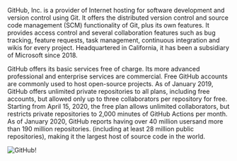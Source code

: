 GitHub, Inc. is a provider of Internet hosting for software development and version control using Git. It offers the distributed version control and source code management (SCM) functionality of Git, plus its own features. It provides access control and several collaboration features such as bug tracking, feature requests, task management, continuous integration and wikis for every project. Headquartered in California, it has been a subsidiary of Microsoft since 2018.

GitHub offers its basic services free of charge. Its more advanced professional and enterprise services are commercial. Free GitHub accounts are commonly used to host open-source projects. As of January 2019, GitHub offers unlimited private repositories to all plans, including free accounts, but allowed only up to three collaborators per repository for free. Starting from April 15, 2020, the free plan allows unlimited collaborators, but restricts private repositories to 2,000 minutes of GitHub Actions per month. As of January 2020, GitHub reports having over 40 million usersand more than 190 million repositories. (including at least 28 million public repositories), making it the largest host of source code in the world.

![GitHub!](https://upload.wikimedia.org/wikipedia/commons/thumb/9/95/Font_Awesome_5_brands_github.svg/800px-Font_Awesome_5_brands_github.svg.png
)